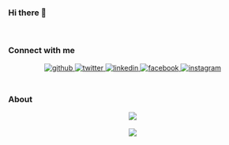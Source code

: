### Hi there 👋

<br/>  

### Connect with me  
<div align="center">
<a href="https://github.com/viniciusvacare" target="_blank">
<img src=https://img.shields.io/badge/github-%23000000.svg?&style=for-the-badge&logo=github&logoColor=white alt=github style="margin-bottom: 5px;" />
</a>
<a href="https://twitter.com/vacareee" target="_blank">
<img src=https://img.shields.io/badge/twitter-%23000000.svg?&style=for-the-badge&logo=twitter&logoColor=white alt=twitter style="margin-bottom: 5px;" />
</a>
<a href="https://linkedin.com/in/vinicius-vacare" target="_blank">
<img src=https://img.shields.io/badge/linkedin-%23000000.svg?&style=for-the-badge&logo=linkedin&logoColor=white alt=linkedin style="margin-bottom: 5px;" />
</a>
<a href="https://www.facebook.com/vinicius.vacare" target="_blank">
<img src=https://img.shields.io/badge/facebook-%23000000.svg?&style=for-the-badge&logo=facebook&logoColor=white alt=facebook style="margin-bottom: 5px;" />
</a>
<a href="https://instagram.com/viniciusvacare" target="_blank">
<img src=https://img.shields.io/badge/instagram-%23000000.svg?&style=for-the-badge&logo=instagram&logoColor=white alt=instagram style="margin-bottom: 5px;" />
</a>  
</div>  
  
<br/>  

### About
<div align="center"><img src="https://github-readme-stats.vercel.app/api?username=viniciusvacare&show_icons=true&count_private=true&hide_border=true&theme=transparent" align="center" /></div>  
<br/>
<div align="center"><img src="https://github-readme-stats.vercel.app/api/top-langs/?username=viniciusvacare&layout=compact&hide_border=true&theme=transparent" align="center" /></div>  

<br/>  

